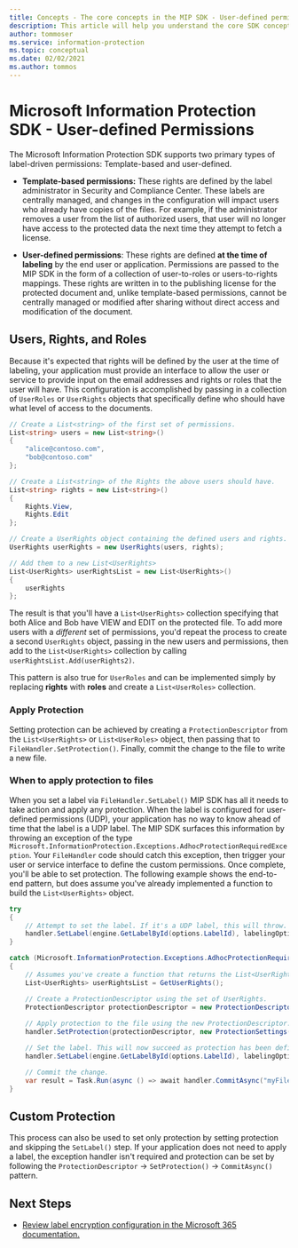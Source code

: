 ```yaml
---
title: Concepts - The core concepts in the MIP SDK - User-defined permissions. 
description: This article will help you understand the core SDK concept called user-defined permissions.
author: tommoser
ms.service: information-protection
ms.topic: conceptual
ms.date: 02/02/2021
ms.author: tommos
---
```


# Microsoft Information Protection SDK - User-defined Permissions

The Microsoft Information Protection SDK supports two primary types of label-driven permissions: Template-based and user-defined.

- **Template-based permissions:** These rights are defined by the label administrator in Security and Compliance Center. These labels are centrally managed, and changes in the configuration will impact users who already have copies of the files. For example, if the administrator removes a user from the list of authorized users, that user will no longer have access to the protected data the next time they attempt to fetch a license.

- **User-defined permissions**: These rights are defined **at the time of labeling** by the end user or application. Permissions are passed to the MIP SDK in the form of a collection of user-to-roles or users-to-rights mappings. These rights are written in to the publishing license for the protected document and, unlike template-based permissions, cannot be centrally managed or modified after sharing without direct access and modification of the document.

## Users, Rights, and Roles

Because it's expected that rights will be defined by the user at the time of labeling, your application must provide an interface to allow the user or service to provide input on the email addresses and rights or roles that the user will have. This configuration is accomplished by passing in a collection of `UserRoles` or `UserRights` objects that specifically define who should have what level of access to the documents.

```csharp
// Create a List<string> of the first set of permissions. 
List<string> users = new List<string>()
{
    "alice@contoso.com",
    "bob@contoso.com"
};

// Create a List<string> of the Rights the above users should have. 
List<string> rights = new List<string>()
{
    Rights.View,
    Rights.Edit                
};

// Create a UserRights object containing the defined users and rights.
UserRights userRights = new UserRights(users, rights);

// Add them to a new List<UserRights>
List<UserRights> userRightsList = new List<UserRights>()
{
    userRights
};
```

The result is that you'll have a `List<UserRights>` collection specifying that both Alice and Bob have VIEW and EDIT on the protected file. To add more users with a *different* set of permissions, you'd repeat the process to create a second `UserRights` object, passing in the new users and permissions, then add to the `List<UserRights>` collection by calling `userRightsList.Add(userRights2)`.

This pattern is also true for `UserRoles` and can be implemented simply by replacing **rights** with **roles** and create a `List<UserRoles>` collection.

### Apply Protection

Setting protection can be achieved by creating a `ProtectionDescriptor` from the `List<UserRights>` or `List<UserRoles>` object, then passing that to `FileHandler.SetProtection()`. Finally, commit the change to the file to write a new file. 

### When to apply protection to files

When you set a label via `FileHandler.SetLabel()` MIP SDK has all it needs to take action and apply any protection. When the label is configured for user-defined permissions (UDP), your application has no way to know ahead of time that the label is a UDP label. The MIP SDK surfaces this information by throwing an exception of the type `Microsoft.InformationProtection.Exceptions.AdhocProtectionRequiredException`. Your `FileHandler` code should catch this exception, then trigger your user or service interface to define the custom permissions. Once complete, you'll be able to set protection. The following example shows the end-to-end pattern, but does assume you've already implemented a function to build the `List<UserRights>` object.

```csharp
try
{
    // Attempt to set the label. If it's a UDP label, this will throw. 
    handler.SetLabel(engine.GetLabelById(options.LabelId), labelingOptions, new ProtectionSettings());
}

catch (Microsoft.InformationProtection.Exceptions.AdhocProtectionRequiredException)
{
    // Assumes you've create a function that returns the List<UserRights> as previously detailed. 
    List<UserRights> userRightsList = GetUserRights();

    // Create a ProtectionDescriptor using the set of UserRights.
    ProtectionDescriptor protectionDescriptor = new ProtectionDescriptor(userRightsList);
    
    // Apply protection to the file using the new ProtectionDescriptor. 
    handler.SetProtection(protectionDescriptor, new ProtectionSettings());

    // Set the label. This will now succeed as protection has been defined. 
    handler.SetLabel(engine.GetLabelById(options.LabelId), labelingOptions, new ProtectionSettings());

    // Commit the change. 
    var result = Task.Run(async () => await handler.CommitAsync("myFileOutput.xlsx")).Result;
}
```

## Custom Protection

This process can also be used to set only protection by setting protection and skipping the `SetLabel()` step. If your application does not need to apply a label, the exception handler isn't required and protection can be set by following the `ProtectionDescriptor` -> `SetProtection()` -> `CommitAsync()` pattern.

## Next Steps

- [Review label encryption configuration in the Microsoft 365 documentation.](https://docs.microsoft.com/en-us/microsoft-365/compliance/encryption-sensitivity-labels?view=o365-worldwide#understand-how-the-encryption-works)
